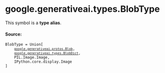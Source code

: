 <div itemscope itemtype="http://developers.google.com/ReferenceObject">
<meta itemprop="name" content="google.generativeai.types.BlobType" />
<meta itemprop="path" content="Stable" />
</div>

# google.generativeai.types.BlobType

<!-- Insert buttons and diff -->
This symbol is a **type alias**.



#### Source:

<pre class="devsite-click-to-copy prettyprint lang-py tfo-signature-link">
<code>BlobType = Union[
    <a href="../../../google/generativeai/protos/Blob.md"><code>google.generativeai.protos.Blob</code></a>,
    <a href="../../../google/generativeai/types/BlobDict.md"><code>google.generativeai.types.BlobDict</code></a>,
    PIL.Image.Image,
    IPython.core.display.Image
]
</code></pre>



<!-- Placeholder for "Used in" -->
